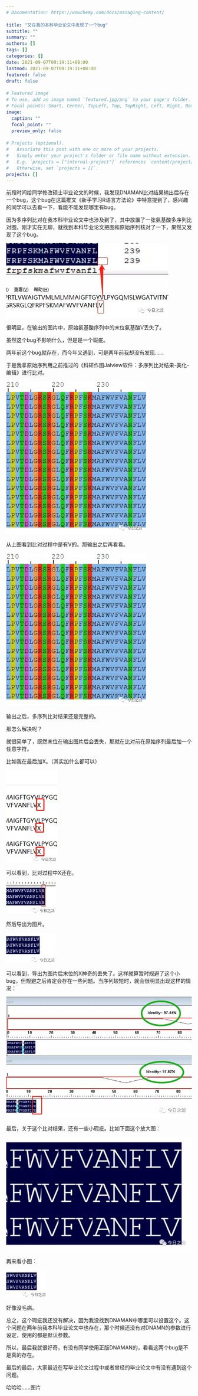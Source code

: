 ```yaml
---
# Documentation: https://wowchemy.com/docs/managing-content/

title: "又在我的本科毕业论文中发现了一个bug"
subtitle: ""
summary: ""
authors: []
tags: []
categories: []
date: 2021-09-07T09:19:11+08:00
lastmod: 2021-09-07T09:19:11+08:00
featured: false
draft: false

# Featured image
# To use, add an image named `featured.jpg/png` to your page's folder.
# Focal points: Smart, Center, TopLeft, Top, TopRight, Left, Right, BottomLeft, Bottom, BottomRight.
image:
  caption: ""
  focal_point: ""
  preview_only: false

# Projects (optional).
#   Associate this post with one or more of your projects.
#   Simply enter your project's folder or file name without extension.
#   E.g. `projects = ["internal-project"]` references `content/project/deep-learning/index.md`.
#   Otherwise, set `projects = []`.
projects: []
---
```

前段时间给同学修改硕士毕业论文的时候，我发现DNAMAN比对结果输出后存在一个bug，这个bug在这篇推文《新手学习R语言方法论》中特意提到了，感兴趣的同学可以去看一下，看能不能发现哪里有bug。



因为多序列比对在我本科毕业论文中也涉及到了，其中放置了一张氨基酸多序列比对图，刚才实在无聊，就找到本科毕业论文把图和原始序列核对了一下，果然又发现了这个bug。



![](p1.png)

很明显，在输出的图片中，原始氨基酸序列中的末位氨基酸V丢失了。

虽然这个bug不影响什么，但是是一个瑕疵。



两年前这个bug就存在，而今年又遇到，可是两年前我却没有发现……





于是我拿原始序列用之前推过的《科研作图Jalview软件：多序列比对结果-美化-编辑》进行比对。



![](p2.png)

从上图看到比对过程中是有V的。那输出之后再看看。

![](p3.png)

输出之后，多序列比对结果还是完整的。



那怎么解决呢？



就很简单了，既然末位在输出图片后会丢失，那就在比对前在原始序列最后加一个任意字符。



比如我在最后加X。（其实加什么都可以）

![](p4.png)

可以看到，比对过程中X还在。

![](p5.png)

然后导出为图片。

![](p6.png)

可以看到，导出为图片后末位的X神奇的丢失了。这样就算暂时规避了这个小bug，但规避之后肯定会存在一些问题。当序列较短时，就会很明显出现这样的情况：

![](p7.png)

最后，关于这个比对结果，还有一些小瑕疵。比如下面这个放大图：

![](p8.png)

再来看小图：

![](p9.png)

好像没毛病。



总之，这个瑕疵我还没有解决，因为我没找到DNAMAN中哪里可以设置这个。这个问题在两年前我本科毕业论文中也存在，那个时候还没有对DNAMN的参数进行设定，使用的都是默认参数。



所以，最后我就很好奇，有没有同学使用正版DNAMAN的，看看这两个bug是不是真的存在。



最后的最后，大家最近在写毕业论文过程中或者曾经的毕业论文中有没有遇到这个问题。



哈哈哈……图片